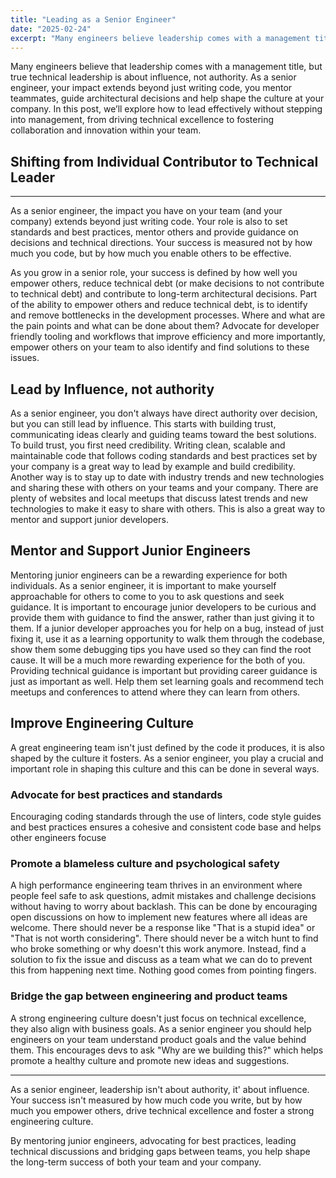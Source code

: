 ```yaml
---
title: "Leading as a Senior Engineer"
date: "2025-02-24"
excerpt: "Many engineers believe leadership comes with a management title, but true technical leadership is about influence, not authority."
---
```


Many engineers believe that leadership comes with a management title, but true technical leadership is about influence, not authority. As a senior engineer, your impact extends beyond just writing code, you mentor teammates, guide architectural decisions and help shape the culture at your company. In this post, we’ll explore how to lead effectively without stepping into management, from driving technical excellence to fostering collaboration and innovation within your team.


## Shifting from Individual Contributor to Technical Leader
---
As a senior engineer, the impact you have on your team (and your company) extends beyond just writing code. Your role is also to set standards and best practices, mentor others and provide guidance on decisions and technical directions. Your success is measured not by how much you code, but by how much you enable others to be effective. 

As you grow in a senior role, your success is defined by how well you empower others, reduce technical debt (or make decisions to not contribute to technical debt) and contribute to long-term architectural decisions. Part of the ability to empower others and reduce technical debt, is to identify and remove bottlenecks in the development processes. Where and what are the pain points and what can be done about them? Advocate for developer friendly tooling and workflows that improve efficiency and more importantly, empower others on your team to also identify and find solutions to these issues.

## Lead by Influence, not authority
As a senior engineer, you don't always have direct authority over decision, but you can still lead by influence. This starts with building trust, communicating ideas clearly and guiding teams toward the best solutions. To build trust, you first need credibility. Writing clean, scalable and maintainable code that follows coding standards and best practices set by your company is a great way to lead by example and build credibility. Another way is to stay up to date with industry trends and new technologies and sharing these with others on your teams and your company. There are plenty of websites and local meetups that discuss latest trends and new technologies to make it easy to share with others. This is also a great way to mentor and support  junior developers.

## Mentor and Support Junior Engineers
Mentoring junior engineers can be a rewarding experience for both individuals. As a senior engineer, it is important to make yourself approachable for others to come to you to ask questions and seek guidance. It is important to encourage junior developers to be curious and provide them with guidance to find the answer, rather than just giving it to them. If a junior developer approaches you for help on a bug, instead of just fixing it, use it as a learning opportunity to walk them through the codebase, show them some debugging tips you have used so they can find the root cause. It will be a much more rewarding experience for the both of you. Providing technical guidance is important but providing career guidance is just as important as well. Help them set learning goals and recommend tech meetups and conferences to attend where they can learn from others.

## Improve Engineering Culture
A great engineering team isn't just defined by the code it produces, it is also shaped by the culture it fosters. As a senior engineer, you play a crucial and important role in shaping this culture and this can be done in several ways.

### Advocate for best practices and standards
Encouraging coding standards through the use of linters, code style guides and best practices ensures a cohesive and consistent code base and helps other engineers focuse

### Promote a blameless culture and psychological safety
A high performance engineering team thrives in an environment where people feel safe to ask questions, admit mistakes and challenge decisions without having to worry about backlash. This can be done by encouraging open discussions on how to implement new features where all ideas are welcome. There should never be a response like "That is a stupid idea" or "That is not worth considering". There should never be a witch hunt to find who broke something or why doesn't this work anymore. Instead, find a solution to fix the issue and discuss as a team what we can do to prevent this from happening next time. Nothing good comes from pointing fingers. 

### Bridge the gap between engineering and product teams
A strong engineering culture doesn't just focus on technical excellence, they also align with business goals. As a senior engineer you should help engineers on your team understand product goals and the value behind them. This encourages devs to ask "Why are we building this?" which helps promote a healthy culture and promote new ideas and suggestions. 

---
As a senior engineer, leadership isn't about authority, it' about influence. Your success isn't measured by how much code you write, but by how much you empower others, drive technical excellence and foster a strong engineering culture. 

By mentoring junior engineers, advocating for best practices, leading technical discussions and bridging gaps between teams, you help shape the long-term success of both your team and your company. 
